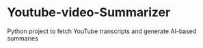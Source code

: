 # Youtube-video-Summarizer
Python project to fetch YouTube transcripts and generate AI-based summaries

